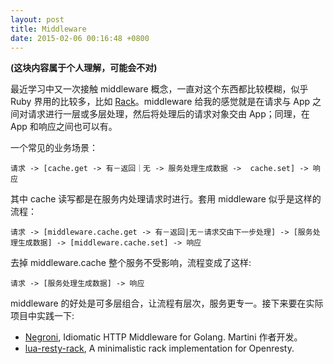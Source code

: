 ```yaml
---
layout: post
title: Middleware
date: 2015-02-06 00:16:48 +0800
---
```


**(这块内容属于个人理解，可能会不对)**

最近学习中又一次接触 middleware 概念，一直对这个东西都比较模糊，似乎 Ruby 界用的比较多，比如 [Rack][3]。middleware 给我的感觉就是在请求与 App 之间对请求进行一层或多层处理，然后将处理后的请求对象交由 App；同理，在 App 和响应之间也可以有。

一个常见的业务场景：

`请求 -> [cache.get -> 有－返回｜无 -> 服务处理生成数据 ->  cache.set] -> 响应`

其中 cache 读写都是在服务内处理请求时进行。套用 middleware 似乎是这样的流程：

`请求 -> [middleware.cache.get -> 有－返回|无－请求交由下一步处理] -> [服务处理生成数据] -> [middleware.cache.set] -> 响应`

去掉 middleware.cache 整个服务不受影响，流程变成了这样:

`请求 -> [服务处理生成数据] -> 响应`

middleware 的好处是可多层组合，让流程有层次，服务更专一。接下来要在实际项目中实践一下:

* [Negroni][1], Idiomatic HTTP Middleware for Golang.
Martini 作者开发。
* [lua-resty-rack][2], A minimalistic rack implementation for Openresty.

[1]:http://codegangsta.io/blog/2014/05/19/my-thoughts-on-martini/
[2]:https://github.com/APItools/lua-resty-rack
[3]:https://github.com/rack/rack/wiki/List-of-Middleware
